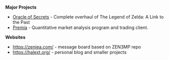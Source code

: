 **Major Projects**
  + [Oracle of Secrets](https://github.com/scawful/Oracle-of-Secrets) - Complete overhaul of The Legend of Zelda: A Link to the Past
  + [Premia](https://github.com/scawful/premia) - Quantitative market analysis program and trading client.

**Websites**
  + https://zeniea.com/ - message board based on ZEN3MP repo
  + https://halext.org/ - personal blog and smaller projects
